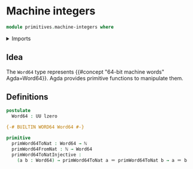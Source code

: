# Machine integers

```agda
module primitives.machine-integers where
```

<details><summary>Imports</summary>

```agda
open import elementary-number-theory.natural-numbers

open import foundation.identity-types
open import foundation.universe-levels
```

</details>

## Idea

The `Word64` type represents {{#concept "64-bit machine words" Agda=Word64}}.
Agda provides primitive functions to manipulate them.

## Definitions

```agda
postulate
  Word64 : UU lzero

{-# BUILTIN WORD64 Word64 #-}

primitive
  primWord64ToNat : Word64 → ℕ
  primWord64FromNat : ℕ → Word64
  primWord64ToNatInjective :
    (a b : Word64) → primWord64ToNat a ＝ primWord64ToNat b → a ＝ b
```
